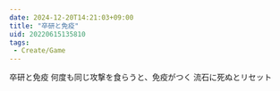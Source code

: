 ```yaml
---
date: 2024-12-20T14:21:03+09:00
title: "卒研と免疫"
uid: 20220615135810
tags:
 - Create/Game
---
```


卒研と免疫
何度も同じ攻撃を食らうと、免疫がつく
流石に死ぬとリセット